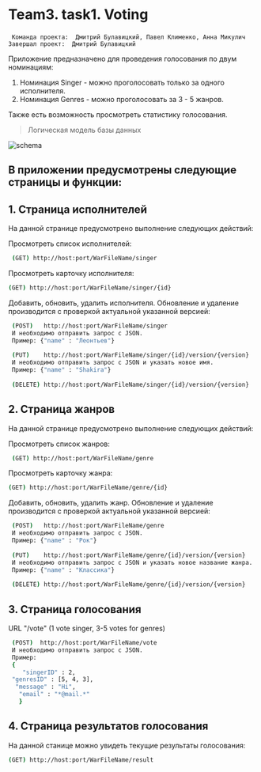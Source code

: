 # Team3. task1. Voting

` Команда проекта:  Дмитрий Булавицкий, Павел Клименко, Анна Микулич`
` Завершал проект:  Дмитрий Булавицкий`

Приложение предназначено для проведения голосования по двум номинациям:
1. Номинация Singer - можно проголосовать только за одного исполнителя.
2. Номинация Genres - можно проголосовать за  3 - 5 жанров.

Также есть возможность просмотреть статистику голосования.

> Логическая модель базы данных

![schema](https://github.com/DzmitryBu/voiting_Spring_with_version/blob/Hibernate/%D0%A1%D1%85%D0%B5%D0%BC%D0%B0.jpg)


## В приложении предусмотрены следующие страницы и функции:
## 1. Страница исполнителей
На данной странице предусмотрено выполнение следующих действий:

Просмотреть  список исполнителей:
```sh
 (GET) http://host:port/WarFileName/singer
  ```
Просмотреть карточку исполнителя:
  ```sh
 (GET) http://host:port/WarFileName/singer/{id}
  ```
Добавить, обновить, удалить исполнителя. Обновление и удаление производится с проверкой актуальной указанной версией:
```sh
 (POST)   http://host:port/WarFileName/singer
 И необходимо отправить запрос с JSON.
 Пример: {"name" : "Леонтьев"}
 
 (PUT)    http://host:port/WarFileName/singer/{id}/version/{version}
 И необходимо отправить запрос с JSON и указать новое имя.
 Пример: {"name" : "Shakira"}
 
 (DELETE) http://host:port/WarFileName/singer/{id}/version/{version}
  ```
## 2. Страница жанров
На данной странице предусмотрено выполнение следующих действий:

Просмотреть  список жанров:
```sh
 (GET) http://host:port/WarFileName/genre
  ```
Просмотреть карточку жанра:
  ```sh
 (GET) http://host:port/WarFileName/genre/{id}
  ```
Добавить, обновить, удалить жанр. Обновление и удаление производится с проверкой актуальной указанной версией:
```sh
 (POST)   http://host:port/WarFileName/genre
 И необходимо отправить запрос с JSON.
 Пример: {"name" : "Рок"}
 
 (PUT)    http://host:port/WarFileName/genre/{id}/version/{version}
 И необходимо отправить запрос с JSON и указать новое название жанра.
 Пример: {"name" : "Классика"}
 
 (DELETE) http://host:port/WarFileName/genre/{id}/version/{version}
  ```
## 3. Страница голосования
URL "/vote"  (1 vote singer, 3-5 votes for genres)
```sh
 (POST)  http://host:port/WarFileName/vote
 И необходимо отправить запрос с JSON.
 Пример:
 {
    "singerID" : 2,
 "genresID" : [5, 4, 3],
  "message" : "Hi",
   "email" : "*@mail.*"
   }
 ``` 
## 4. Страница результатов голосования
На данной станице можно увидеть текущие результаты голосования:
  ```sh
 (GET) http://host:port/WarFileName/result
 ``` 
 
